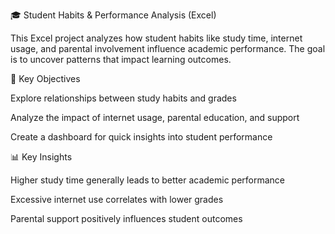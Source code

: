 🎓 Student Habits & Performance Analysis (Excel)

This Excel project analyzes how student habits like study time, internet usage, and parental involvement influence academic performance. The goal is to uncover patterns that impact learning outcomes.

🎯 Key Objectives

Explore relationships between study habits and grades

Analyze the impact of internet usage, parental education, and support

Create a dashboard for quick insights into student performance

📊 Key Insights

Higher study time generally leads to better academic performance

Excessive internet use correlates with lower grades

Parental support positively influences student outcomes
